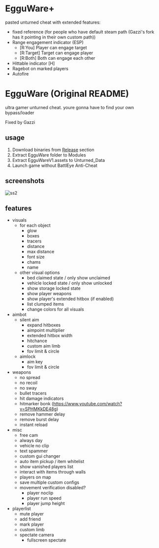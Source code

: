 # EgguWare+
pasted unturned cheat with extended features:

* fixed reference (for people who have default steam path (Gazzi's fork has it pointing in their own custom path))
* Range engagement indicator (ESP)
  * [R:You] Player can engage target
  * [R:Target] Target can engage player
  * [R:Both] Both can engage each other
* Hittable indicator [H]
* Ragebot on marked players
* Autofire

# EgguWare (Original README)

ultra gamer unturned cheat. youre gonna have to find your own bypass/loader

Fixed by Gazzi

## usage

1. Download binaries from [Release](https://github.com/GazziFX/EgguWare-Unturned/releases) section
2. Extract EgguWare folder to Modules
3. Extract EgguWareV1.assets to Unturned_Data
4. Launch game without BattlEye Anti-Cheat

## screenshots

![ss2](https://cdn.discordapp.com/attachments/435943029740666880/681285701287149691/unknown.png)

## features
* visuals
  * for each object
    * glow
    * boxes
    * tracers
    * distance
    * max distance
    * font size
    * chams
    * name
  * other visual options
    * bed claimed state / only show unclaimed
    * vehicle locked state / only show unlocked
    * show storage locked state
    * show player weapons
    * show player's extended hitbox (if enabled)
    * list clumped items
    * change colors for all visuals
* aimbot
  * silent aim
    * expand hitboxes
    * aimpoint multiplier
    * extended hitbox width
    * hitchance 
    * custom aim limb
    * fov limit & circle
  * aimlock
    * aim key
    * fov limit & circle
* weapons
  * no spread
  * no recoil 
  * no sway
  * bullet tracers
  * hit damage indicators
  * hitmarker bonk (https://www.youtube.com/watch?v=SPHMKkDE48g)
  * remove hammer delay
  * remove burst delay 
  * instant reload
* misc
  * free cam
  * always day
  * vehicle no clip
  * text spammer
  * custom gui changer
  * auto item pickup / item whitelist
  * show vanished players list
  * interact with items through walls
  * players on map
  * save multiple custom configs
  * movement verification disabled?
    * player noclip
    * player run speed
    * player jump height
* playerlist
  * mute player
  * add friend
  * mark player
  * custom limb 
  * spectate camera
    * fullscreen spectate
